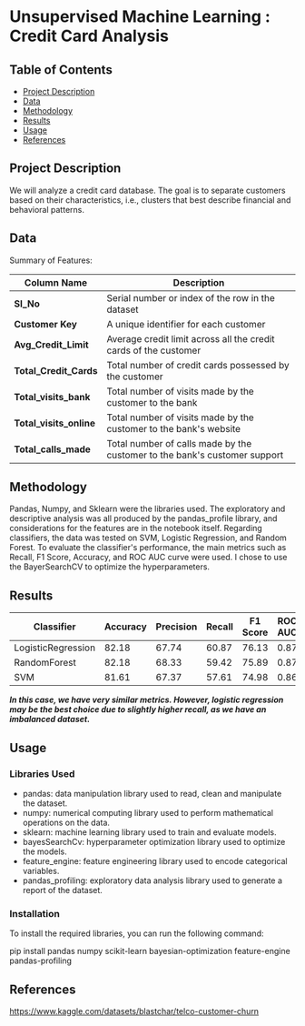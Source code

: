# Unsupervised Machine Learning : Credit Card Analysis
## Table of Contents

- [Project Description](#project-description)
- [Data](#data)
- [Methodology](#methodology)
- [Results](#results)
- [Usage](#usage)
- [References](#references)

## Project Description

We will analyze a credit card database. The goal is to separate customers based on their characteristics, i.e., clusters that best describe financial and behavioral patterns.

## Data

Summary of Features:

| Column Name        | Description                                                                                     |
| ------------------ | ----------------------------------------------------------------------------------------------- |
| **Sl_No**          | Serial number or index of the row in the dataset                                                |
| **Customer Key**   | A unique identifier for each customer                                                           |
| **Avg_Credit_Limit** | Average credit limit across all the credit cards of the customer                                 |
| **Total_Credit_Cards** | Total number of credit cards possessed by the customer                                         |
| **Total_visits_bank** | Total number of visits made by the customer to the bank                                         |
| **Total_visits_online** | Total number of visits made by the customer to the bank's website                              |
| **Total_calls_made** | Total number of calls made by the customer to the bank's customer support                       |



## Methodology

Pandas, Numpy, and Sklearn were the libraries used. The exploratory and descriptive analysis was all produced by the pandas_profile library, and considerations for the features are in the notebook itself. Regarding classifiers, the data was tested on SVM, Logistic Regression, and Random Forest. To evaluate the classifier's performance, the main metrics such as Recall, F1 Score, Accuracy, and ROC AUC curve were used.
I chose to use the BayerSearchCV to optimize the hyperparameters.

## Results

| Classifier         | Accuracy | Precision | Recall | F1 Score | ROC AUC |
|--------------------|----------|-----------|--------|----------|---------|
| LogisticRegression | 82.18    | 67.74     | 60.87  | 76.13    | 0.87    |
| RandomForest       | 82.18    | 68.33     | 59.42  | 75.89    | 0.87    |
| SVM                | 81.61    | 67.37     | 57.61  | 74.98    | 0.86    |


***In this case, we have very similar metrics. However, logistic regression may be the best choice due to slightly higher recall, as we have an imbalanced dataset.***

## Usage

### Libraries Used
- pandas: data manipulation library used to read, clean and manipulate the dataset.
- numpy: numerical computing library used to perform mathematical operations on the data.
- sklearn: machine learning library used to train and evaluate models.
- bayesSearchCv: hyperparameter optimization library used to optimize the models.
- feature_engine: feature engineering library used to encode categorical variables.
- pandas_profiling: exploratory data analysis library used to generate a report of the dataset.

### Installation

To install the required libraries, you can run the following command:

pip install pandas numpy scikit-learn bayesian-optimization feature-engine pandas-profiling

## References

https://www.kaggle.com/datasets/blastchar/telco-customer-churn
